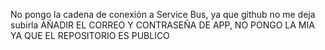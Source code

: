 No pongo la cadena de conexión a Service Bus, ya que github no me deja subirla
AÑADIR EL CORREO Y CONTRASEÑA DE APP, NO PONGO LA MIA YA QUE EL REPOSITORIO ES PUBLICO
